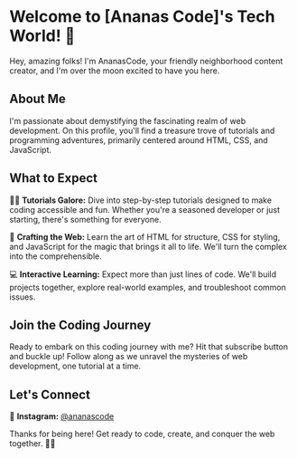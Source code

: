 # Welcome to [Ananas Code]'s Tech World! 🚀

Hey, amazing folks! I'm AnanasCode, your friendly neighborhood content creator, and I'm over the moon excited to have you here.

## About Me

I'm passionate about demystifying the fascinating realm of web development. On this profile, you'll find a treasure trove of tutorials and programming adventures, primarily centered around HTML, CSS, and JavaScript.

## What to Expect

👨‍💻 **Tutorials Galore:** Dive into step-by-step tutorials designed to make coding accessible and fun. Whether you're a seasoned developer or just starting, there's something for everyone.

🎨 **Crafting the Web:** Learn the art of HTML for structure, CSS for styling, and JavaScript for the magic that brings it all to life. We'll turn the complex into the comprehensible.

💻 **Interactive Learning:** Expect more than just lines of code. We'll build projects together, explore real-world examples, and troubleshoot common issues.

## Join the Coding Journey

Ready to embark on this coding journey with me? Hit that subscribe button and buckle up! Follow along as we unravel the mysteries of web development, one tutorial at a time.

## Let's Connect


📸 **Instagram:** [@ananascode](https://www.instagram.com/ananascode)

Thanks for being here! Get ready to code, create, and conquer the web together. 🚀✨

